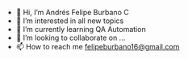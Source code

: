 - 👋 Hi, I’m Andrés Felipe Burbano C
- 👀 I’m interested in all new topics
- 🌱 I’m currently learning QA Automation
- 💞️ I’m looking to collaborate on ...
- 📫 How to reach me felipeburbano16@gmail.com

<!---
felipe-burbano/felipe-burbano is a ✨ special ✨ repository because its `README.md` (this file) appears on your GitHub profile.
You can click the Preview link to take a look at your changes.
--->
